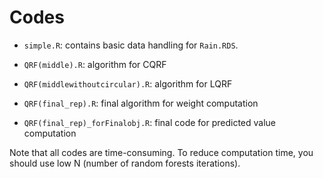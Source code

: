 # Codes

- `simple.R`: contains basic data handling for `Rain.RDS`.

- `QRF(middle).R`: algorithm for CQRF

- `QRF(middlewithoutcircular).R`: algorithm for LQRF

- `QRF(final_rep).R`: final algorithm for weight computation

- `QRF(final_rep)_forFinalobj.R`: final code for predicted value computation

Note that all codes are time-consuming. To reduce computation time, you should use low N (number of random forests iterations).